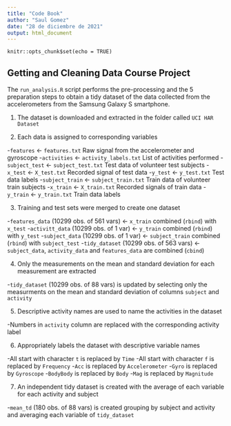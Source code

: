 ```yaml
---
title: "Code Book"
author: "Saul Gomez"
date: "28 de diciembre de 2021"
output: html_document
---
```


```{r setup, include=FALSE}
knitr::opts_chunk$set(echo = TRUE)
```

## Getting and Cleaning Data Course Project

The `run_analysis.R` script performs the pre-processing and the 5 preparation steps to obtain a tidy dataset of the data collected from the accelerometers from the Samsung Galaxy S smartphone.

1. The dataset is downloaded and extracted in the folder called `UCI HAR Dataset`

2. Each data is assigned to corresponding variables

-`features` <- `features.txt`
Raw signal from the accelerometer and gyroscope
-`activities` <- `activity_labels.txt`
List of activities performed
-`subject_test` <- `subject_test.txt`
Test data of volunteer test subjects
-`x_test` <- `X_test.txt`
Recorded signal of test data
-`y_test` <- `y_test.txt`
Test data labels
-`subject_train` <- `subject_train.txt`
Train data of volunteer train subjects
-`x_train` <- `X_train.txt`
Recorded signals of train data
-`y_train` <- `y_train.txt`
Train data labels

3. Training and test sets were merged to create one dataset

-`features_data` (10299 obs. of 561 vars) <- `x_train` combined (`rbind`) with `x_test`
-`activitt_data` (10299 obs. of 1 var) <- `y_train` combined (`rbind`) with `y_test`
-`subject_data` (10299 obs. of 1 var) <- `subject_train` combined (`rbind`) with `subject_test`
-`tidy_dataset` (10299 obs. of 563 vars) <- `subject_data`, `activity_data` and `features_data` are combined (`cbind`)

4. Only the measurements on the mean and standard deviation for each measurement are extracted

-`tidy_dataset` (10299 obs. of 88 vars) is updated by selecting only the measurments on the mean and standard deviation of columns `subject` and `activity`

5. Descriptive activity names are used to name the activities in the dataset

-Numbers in `activity` column are replaced with the corresponding activity label

6. Appropriately labels the dataset with descriptive variable names

-All start with character `t` is replaced by `Time`
-All start with character `f` is replaced by `Frequency`
-`Acc` is replaced by `Accelerometer`
-`Gyro` is replaced by `Gyroscope`
-`BodyBody` is replaced by `Body`
-`Mag` is replaced by `Magnitude`

7. An independent tidy dataset is created with the average of each variable for each activity and subject

-`mean_td` (180 obs. of 88 vars) is created grouping by subject and activity and averaging each variable of `tidy_dataset`


